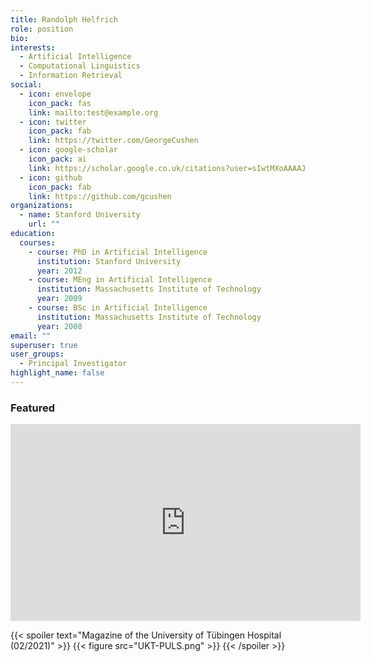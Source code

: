 ```yaml
---
title: Randolph Helfrich
role: position
bio:
interests:
  - Artificial Intelligence
  - Computational Linguistics
  - Information Retrieval
social:
  - icon: envelope
    icon_pack: fas
    link: mailto:test@example.org
  - icon: twitter
    icon_pack: fab
    link: https://twitter.com/GeorgeCushen
  - icon: google-scholar
    icon_pack: ai
    link: https://scholar.google.co.uk/citations?user=sIwtMXoAAAAJ
  - icon: github
    icon_pack: fab
    link: https://github.com/gcushen
organizations:
  - name: Stanford University
    url: ""
education:
  courses:
    - course: PhD in Artificial Intelligence
      institution: Stanford University
      year: 2012
    - course: MEng in Artificial Intelligence
      institution: Massachusetts Institute of Technology
      year: 2009
    - course: BSc in Artificial Intelligence
      institution: Massachusetts Institute of Technology
      year: 2008
email: ""
superuser: true
user_groups:
  - Principal Investigator
highlight_name: false
---
```

### Featured
<iframe width="560" height="315" src="https://www.youtube.com/embed/Qb3cnAYtFhg" title="YouTube video player" frameborder="0" allow="accelerometer; autoplay; clipboard-write; encrypted-media; gyroscope; picture-in-picture" allowfullscreen></iframe>

{{< spoiler text="Magazine of the University of Tübingen Hospital (02/2021)" >}}
{{< figure src="UKT-PULS.png" >}}
{{< /spoiler >}}
